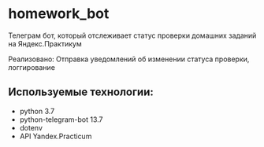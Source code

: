 # homework_bot
Телеграм бот, который отслеживает статус проверки домашних заданий на Яндекс.Практикум

Реализовано: Отправка уведомлений об изменении статуса проверки, логгирование

## Используемые технологии:
- python 3.7
- python-telegram-bot 13.7
- dotenv
- API Yandex.Practicum
